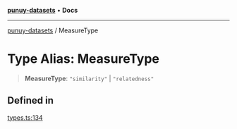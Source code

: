 [**punuy-datasets**](../README.md) • **Docs**

***

[punuy-datasets](../README.md) / MeasureType

# Type Alias: MeasureType

> **MeasureType**: `"similarity"` \| `"relatedness"`

## Defined in

[types.ts:134](https://github.com/andrefs/punuy-datasets/blob/ff54037a9fb7d115aad64e3c0d91bade0615df54/src/lib/types.ts#L134)
